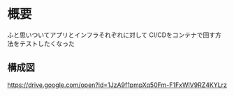 # 概要
ふと思いついてアプリとインフラそれぞれに対して
CI/CDをコンテナで回す方法をテストしたくなった

## 構成図
https://drive.google.com/open?id=1JzA9f1pmpXq50Fm-F1FxWlV9RZ4KYLrz
